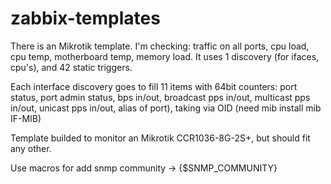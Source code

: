 # zabbix-templates

There is an Mikrotik template. 
I'm checking: traffic on all ports, cpu load, cpu temp, motherboard temp, memory load.
It uses 1 discovery (for ifaces, cpu's), and 42 static triggers. 

Each interface discovery goes to fill 11 items with 64bit counters: port status, port admin status, bps in/out, broadcast pps in/out, multicast pps in/out, unicast pps in/out, alias of port), 
taking via OID (need mib install mib IF-MIB)

Template builded to monitor an Mikrotik CCR1036-8G-2S+, but should fit any other.

Use macros for add snmp community -> {$SNMP_COMMUNITY}
